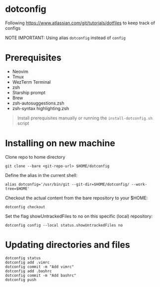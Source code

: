 # dotconfig

Following https://www.atlassian.com/git/tutorials/dotfiles to keep track of configs

NOTE IMPORTANT: Using alias `dotconfig` instead of `config`

# Prerequisites
- Neovim
- Tmux
- WezTerm Terminal
- zsh
- Starship prompt
- Brew
- zsh-autosuggestions.zsh
- zsh-syntax highlighting.zsh

>Install prerequisites manually or running the `install-dotconfig.sh` script

# Installing on new machine

Clone repo to home directory
```
git clone --bare <git-repo-url> $HOME/dotconfig
```

Define the alias in the current shell:
```
alias dotconfig='/usr/bin/git --git-dir=$HOME/dotconfig/ --work-tree=$HOME'
```

Checkout the actual content from the bare repository to your $HOME:
```
dotconfig checkout
```

Set the flag showUntrackedFiles to no on this specific (local) repository:
```
dotconfig config --local status.showUntrackedFiles no
```

# Updating directories and files

```
dotconfig status
dotconfig add .vimrc
dotconfig commit -m "Add vimrc"
dotconfig add .bashrc
dotconfig commit -m "Add bashrc"
dotconfig push
```



